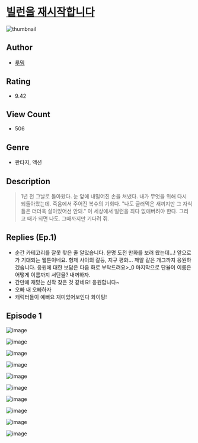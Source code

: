 # [빌런을 재시작합니다](https://comic.naver.com/challenge/list?titleId=810767)
![thumbnail](https://image-comic.pstatic.net/user_contents_data/challenge_comic/2023/05/24/335886/upload_7219612370747156019_480x623.jpeg)

## Author
- [루밈](https://comic.naver.com/artistTitle?id=335886)

## Rating
- 9.42

## View Count
- 506

## Genre
- 판타지, 액션

## Description
> 1년 전 그날로 돌아왔다. 눈 앞에 내밀어진 손을 쳐냈다. 내가 무엇을 위해 다시 되돌아왔는데. 죽음에서 주어진 복수의 기회다. "나도 글러먹은 새끼지만 그 자식들은 더더욱 살아있어선 안돼." 이 세상에서 빌런을 죄다 없애버려야 한다. 그리고 때가 되면 나도. 그때까지만 기다려 줘.

## Replies (Ep.1)
- 순간 카테고리를 잘못 찾은 줄 알았습니다. 분명 도전 만화를 보러 왔는데...! 앞으로가 기대되는 웹툰이네요. 형제 사이의 갈등, 지구 평화... 깨알 같은 개그까지 응원하겠습니다. 응원에 대한 보답은 다음 화로 부탁드려요>_0 마지막으로 단율이 이름은 어떻게 이름까지 서단율? 내꺼하자.
- 간만에 재밌는 신작 찾은 것 같네요! 응원합니다~
- 오빠 내 오빠하자
- 캐릭터들이 예뻐요 재미있어보인다 화이팅!

## Episode 1
![image](https://image-comic.pstatic.net/user_contents_data/challenge_comic/2023/05/24/335886/upload_7364011228575316323.jpeg)

![image](https://image-comic.pstatic.net/user_contents_data/challenge_comic/2023/05/24/335886/upload_4050252717571256627.jpeg)

![image](https://image-comic.pstatic.net/user_contents_data/challenge_comic/2023/05/24/335886/upload_3474584512123908403.jpeg)

![image](https://image-comic.pstatic.net/user_contents_data/challenge_comic/2023/05/24/335886/upload_4063427065928889909.jpeg)

![image](https://image-comic.pstatic.net/user_contents_data/challenge_comic/2023/05/24/335886/upload_7162183997873074230.jpeg)

![image](https://image-comic.pstatic.net/user_contents_data/challenge_comic/2023/05/24/335886/upload_7293686688184023089.jpeg)

![image](https://image-comic.pstatic.net/user_contents_data/challenge_comic/2023/05/24/335886/upload_4122256448471262310.jpeg)

![image](https://image-comic.pstatic.net/user_contents_data/challenge_comic/2023/05/24/335886/upload_3702578151582545715.jpeg)

![image](https://image-comic.pstatic.net/user_contents_data/challenge_comic/2023/05/24/335886/upload_7148110056602494002.jpeg)

![image](https://image-comic.pstatic.net/user_contents_data/challenge_comic/2023/05/24/335886/upload_7004333509568443698.jpeg)
